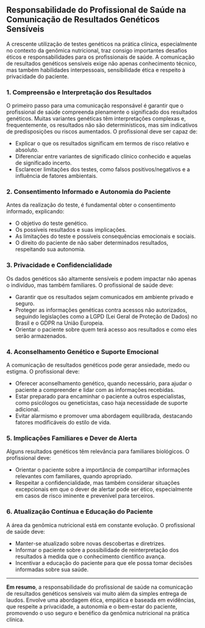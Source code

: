 
## Responsabilidade do Profissional de Saúde na Comunicação de Resultados Genéticos Sensíveis

A crescente utilização de testes genéticos na prática clínica, especialmente no contexto da genômica nutricional, traz consigo importantes desafios éticos e responsabilidades para os profissionais de saúde. A comunicação de resultados genéticos sensíveis exige não apenas conhecimento técnico, mas também habilidades interpessoais, sensibilidade ética e respeito à privacidade do paciente.

### 1. **Compreensão e Interpretação dos Resultados**

O primeiro passo para uma comunicação responsável é garantir que o profissional de saúde compreenda plenamente o significado dos resultados genéticos. Muitas variantes genéticas têm interpretações complexas e, frequentemente, os resultados não são determinísticos, mas sim indicativos de predisposições ou riscos aumentados. O profissional deve ser capaz de:

- Explicar o que os resultados significam em termos de risco relativo e absoluto.
- Diferenciar entre variantes de significado clínico conhecido e aquelas de significado incerto.
- Esclarecer limitações dos testes, como falsos positivos/negativos e a influência de fatores ambientais.

### 2. **Consentimento Informado e Autonomia do Paciente**

Antes da realização do teste, é fundamental obter o consentimento informado, explicando:

- O objetivo do teste genético.
- Os possíveis resultados e suas implicações.
- As limitações do teste e possíveis consequências emocionais e sociais.
- O direito do paciente de não saber determinados resultados, respeitando sua autonomia.

### 3. **Privacidade e Confidencialidade**

Os dados genéticos são altamente sensíveis e podem impactar não apenas o indivíduo, mas também familiares. O profissional de saúde deve:

- Garantir que os resultados sejam comunicados em ambiente privado e seguro.
- Proteger as informações genéticas contra acessos não autorizados, seguindo legislações como a LGPD (Lei Geral de Proteção de Dados) no Brasil e o GDPR na União Europeia.
- Orientar o paciente sobre quem terá acesso aos resultados e como eles serão armazenados.

### 4. **Aconselhamento Genético e Suporte Emocional**

A comunicação de resultados genéticos pode gerar ansiedade, medo ou estigma. O profissional deve:

- Oferecer aconselhamento genético, quando necessário, para ajudar o paciente a compreender e lidar com as informações recebidas.
- Estar preparado para encaminhar o paciente a outros especialistas, como psicólogos ou geneticistas, caso haja necessidade de suporte adicional.
- Evitar alarmismo e promover uma abordagem equilibrada, destacando fatores modificáveis do estilo de vida.

### 5. **Implicações Familiares e Dever de Alerta**

Alguns resultados genéticos têm relevância para familiares biológicos. O profissional deve:

- Orientar o paciente sobre a importância de compartilhar informações relevantes com familiares, quando apropriado.
- Respeitar a confidencialidade, mas também considerar situações excepcionais em que o dever de alertar pode ser ético, especialmente em casos de risco iminente e prevenível para terceiros.

### 6. **Atualização Contínua e Educação do Paciente**

A área da genômica nutricional está em constante evolução. O profissional de saúde deve:

- Manter-se atualizado sobre novas descobertas e diretrizes.
- Informar o paciente sobre a possibilidade de reinterpretação dos resultados à medida que o conhecimento científico avança.
- Incentivar a educação do paciente para que ele possa tomar decisões informadas sobre sua saúde.

---

**Em resumo**, a responsabilidade do profissional de saúde na comunicação de resultados genéticos sensíveis vai muito além da simples entrega de laudos. Envolve uma abordagem ética, empática e baseada em evidências, que respeite a privacidade, a autonomia e o bem-estar do paciente, promovendo o uso seguro e benéfico da genômica nutricional na prática clínica.
```
